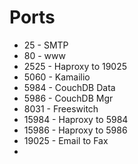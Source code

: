 # Ports

* 25 - SMTP
* 80 - www
* 2525 - Haproxy to 19025
* 5060 - Kamailio
* 5984 - CouchDB Data
* 5986 - CouchDB Mgr
* 8031 - Freeswitch
* 15984 - Haproxy to 5984
* 15986 - Haproxy to 5986
* 19025 - Email to Fax
* 
